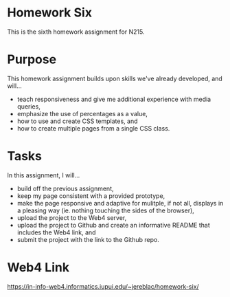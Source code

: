 # Homework Six

This is the sixth homework assignment for N215.

# Purpose

This homework assignment builds upon skills we've already developed, and will...

- teach responsiveness and give me additional experience with media queries,
- emphasize the use of percentages as a value,
- how to use and create CSS templates, and
- how to create multiple pages from a single CSS class.

# Tasks

In this assignment, I will...

- build off the previous assignment,
- keep my page consistent with a provided prototype,
- make the page responsive and adaptive for mulitple, if not all, displays in a pleasing way (ie. nothing touching the sides of the browser),
- upload the project to the Web4 server,
- upload the project to Github and create an informative README that includes the Web4 link, and
- submit the project with the link to the Github repo.

# Web4 Link
https://in-info-web4.informatics.iupui.edu/~jereblac/homework-six/
